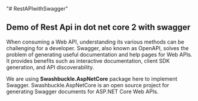 "# RestAPIwithSwagger" 

<h2>Demo of Rest Api in dot net core 2 with swagger </h2>
   
When consuming a Web API, understanding its various methods can be challenging for a developer. Swagger, also known as OpenAPI, solves the problem of generating useful documentation and help pages for Web APIs. It provides benefits such as interactive documentation, client SDK generation, and API discoverability.

We are using <strong>Swashbuckle.AspNetCore</strong> package here to implement Swagger.
Swashbuckle.AspNetCore is an open source project for generating Swagger documents for ASP.NET Core Web APIs.
